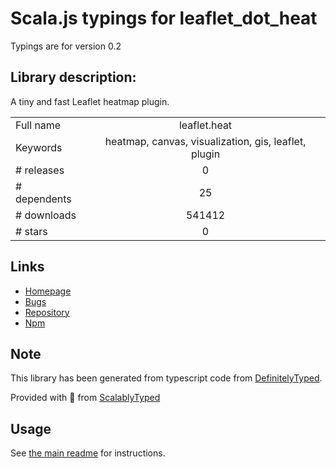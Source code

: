 
# Scala.js typings for leaflet_dot_heat

Typings are for version 0.2

## Library description:
A tiny and fast Leaflet heatmap plugin.

|                    |                 |
| ------------------ | :-------------: |
| Full name          | leaflet.heat |
| Keywords           | heatmap, canvas, visualization, gis, leaflet, plugin |
| # releases         | 0 |
| # dependents       | 25 |
| # downloads        | 541412 |
| # stars            | 0 |

## Links
- [Homepage](https://github.com/Leaflet/Leaflet.heat)
- [Bugs](https://github.com/Leaflet/Leaflet.heat/issues)
- [Repository](https://github.com/Leaflet/Leaflet.heat)
- [Npm](https://www.npmjs.com/package/leaflet.heat)
    


## Note
This library has been generated from typescript code from [DefinitelyTyped](https://definitelytyped.org).

Provided with :purple_heart: from [ScalablyTyped](https://github.com/oyvindberg/ScalablyTyped)

## Usage
See [the main readme](../../readme.md) for instructions.


